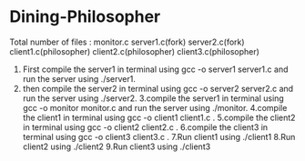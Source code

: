 # Dining-Philosopher
Total number of files : monitor.c 
			server1.c(fork)
		        server2.c(fork)
		        client1.c(philosopher)
		        client2.c(philosopher)
			client3.c(philosopher)
1. First compile the server1 in terminal using gcc -o server1 server1.c and run the server using ./server1.
2. then compile the server2 in terminal using gcc -o server2 server2.c and run the server using ./server2.
3.compile the server1 in terminal using gcc -o monitor monitor.c and run the server using ./monitor.
4.compile the client1 in terminal using gcc -o client1 client1.c . 
5.compile the client2 in terminal using gcc -o client2 client2.c .
6.compile the client3 in terminal using gcc -o client3 client3.c .
7.Run client1 using ./client1
8.Run client2 using ./client2
9.Run client3 using ./client3

